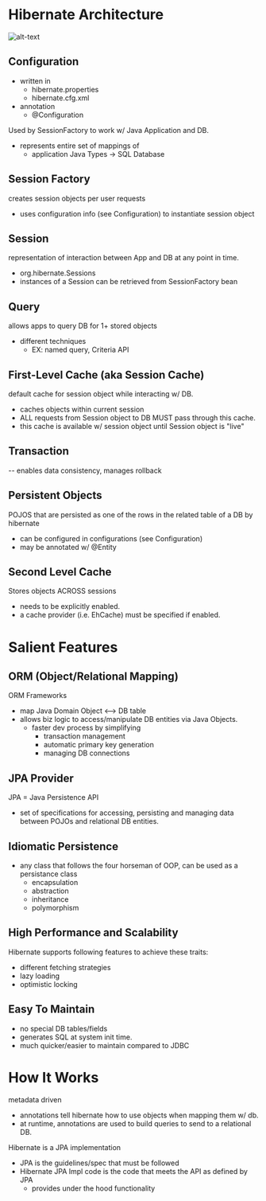 # Hibernate Architecture
![alt-text](/Users/emangini/IdeaProjects/HowToDoInJava/HibernateExamples/src/main/resources/Hibernate-Architecture.png)

## Configuration 
- written in 
    - hibernate.properties
    - hibernate.cfg.xml
- annotation
    - @Configuration

Used by SessionFactory to work w/ Java Application and DB. 
- represents entire set of mappings of 
    - application Java Types -> SQL Database
    
## Session Factory
creates session objects per user requests
- uses configuration info (see Configuration) to instantiate session object

## Session
representation of interaction between App and DB at any point in time.
- org.hibernate.Sessions
- instances of a Session can be retrieved from SessionFactory bean

## Query
allows apps to query DB for 1+ stored objects
- different techniques
    - EX: named query, Criteria API
    
## First-Level Cache (aka Session Cache)
default cache for session object while interacting w/ DB. 
- caches objects within current session
- ALL requests from Session object to DB MUST pass through this cache. 
- this cache is available w/ session object until Session object is "live"

## Transaction
-- enables data consistency, manages rollback

## Persistent Objects
POJOS that are persisted as one of the rows in the related table of a DB by hibernate
- can be configured in configurations (see Configuration)
- may be annotated w/ @Entity

## Second Level Cache
Stores objects ACROSS sessions
- needs to be explicitly enabled.
- a cache provider (i.e. EhCache) must be specified if enabled.

# Salient Features

## ORM (Object/Relational Mapping)
ORM Frameworks 
- map Java Domain Object <--> DB table
- allows biz logic to access/manipulate DB entities via Java Objects. 
    - faster dev process by simplifying
        - transaction management
        - automatic primary key generation
        - managing DB connections
        
## JPA Provider
JPA = Java Persistence API
- set of specifications for accessing, persisting and managing data between POJOs and
relational DB entities.

## Idiomatic Persistence
- any class that follows the four horseman of OOP, can be used as a persistance class
    - encapsulation
    - abstraction
    - inheritance
    - polymorphism
    
## High Performance and Scalability
Hibernate supports following features to achieve these traits:
- different fetching strategies
- lazy loading
- optimistic locking

## Easy To Maintain
- no special DB tables/fields
- generates SQL at system init time. 
- much quicker/easier to maintain compared to JDBC

    
# How It Works
metadata driven 
- annotations tell hibernate how to use objects when mapping them w/ db.
- at runtime, annotations are used to build queries to send to a relational DB.

Hibernate is a JPA implementation
- JPA is the guidelines/spec that must be followed
- Hibernate JPA Impl code is the code that meets the API as defined by JPA
    - provides under the hood functionality
    
